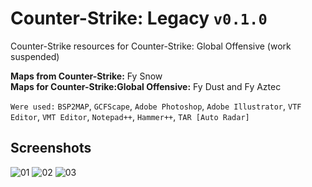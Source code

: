 # Counter-Strike: Legacy `v0.1.0`
Counter-Strike resources for Counter-Strike: Global Offensive (work suspended)

**Maps from Counter-Strike:** Fy Snow
<br>**Maps for Counter-Strike:Global Offensive:** Fy Dust and Fy Aztec

`Were used:` `BSP2MAP`, `GCFScape`, `Adobe Photoshop`, `Adobe Illustrator`, `VTF Editor`, `VMT Editor`, `Notepad++`, `Hammer++`, `TAR [Auto Radar]`

## Screenshots
![01](https://user-images.githubusercontent.com/90133781/159624360-7750fd6d-6843-4986-87d0-209a4087dd1f.png)
![02](https://user-images.githubusercontent.com/90133781/159624394-9b429fd5-7625-4ff8-b055-a0077ce8081a.png)
![03](https://user-images.githubusercontent.com/90133781/159624401-7d1d01cc-45a4-48c3-a2f5-d26edba0ea30.png)
